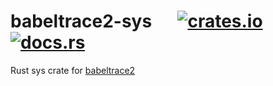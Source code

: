# babeltrace2-sys &emsp; [![crates.io]](https://crates.io/crates/babeltrace2-sys) [![docs.rs]](https://docs.rs/babeltrace2-sys)

Rust sys crate for [babeltrace2](https://github.com/efficios/babeltrace)

[crates.io]: https://img.shields.io/crates/v/babeltrace2-sys.svg
[docs.rs]: https://docs.rs/babeltrace2-sys/badge.svg
